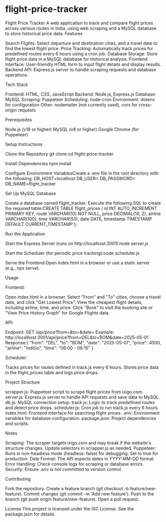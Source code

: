 # flight-price-tracker
Flight Price Tracker
A web application to track and compare flight prices across various routes in India, using web scraping and a MySQL database to store historical price data.
Features

Search Flights: Select departure and destination cities, and a travel date to find the lowest flight price.
Price Tracking: Automatically track prices for predefined routes every 6 hours using a cron job.
Database Storage: Store flight price data in a MySQL database for historical analysis.
Frontend Interface: User-friendly HTML form to input flight details and display results.
Backend API: Express.js server to handle scraping requests and database operations.

Tech Stack

Frontend: HTML, CSS, JavaScript
Backend: Node.js, Express.js
Database: MySQL
Scraping: Puppeteer
Scheduling: node-cron
Environment: dotenv for configuration
Other: nodemailer (not currently used), cors for cross-origin requests

Prerequisites

Node.js (v18 or higher)
MySQL (v8 or higher)
Google Chrome (for Puppeteer)

Setup Instructions

Clone the Repository
git clone <repository-url>
cd flight-price-tracker


Install Dependencies
npm install


Configure Environment VariablesCreate a .env file in the root directory with the following:
DB_HOST=localhost
DB_USER=<your-mysql-username>
DB_PASSWORD=<your-mysql-password>
DB_NAME=flight_tracker


Set Up MySQL Database

Create a database named flight_tracker.
Execute the following SQL to create the required table:CREATE TABLE flight_prices (
  id INT AUTO_INCREMENT PRIMARY KEY,
  route VARCHAR(10) NOT NULL,
  price DECIMAL(10, 2),
  airline VARCHAR(100),
  time VARCHAR(50),
  date DATE,
  timestamp TIMESTAMP DEFAULT CURRENT_TIMESTAMP
);




Run the Application

Start the Express Server (runs on http://localhost:3001):node server.js


Start the Scheduler (for periodic price tracking):node scheduler.js


Serve the Frontend:Open index.html in a browser or use a static server (e.g., npx serve).



Usage

Frontend:

Open index.html in a browser.
Select "From" and "To" cities, choose a travel date, and click "Get Lowest Price".
View the cheapest flight details, including airline, time, and price.
Click "Book" to visit the booking site or "View Price History Graph" for Google Flights data.


API:

Endpoint: GET /api/price?from=<from>&to=<to>&date=<date>
Example: http://localhost:3001/api/price?from=DEL&to=BOM&date=2025-05-01
Response:{
  "from": "DEL",
  "to": "BOM",
  "date": "2025-05-01",
  "price": 4500,
  "airline": "IndiGo",
  "time": "06:00 - 08:15"
}




Scheduler:

Tracks prices for routes defined in track.js every 6 hours.
Stores price data in the flight_prices table and logs price drops.



Project Structure

scrapper.js: Puppeteer script to scrape flight prices from ixigo.com.
server.js: Express.js server to handle API requests and save data to MySQL.
db.js: MySQL connection setup.
track.js: Logic to track predefined routes and detect price drops.
scheduler.js: Cron job to run track.js every 6 hours.
index.html: Frontend interface for searching flight prices.
.env: Environment variables for database configuration.
package.json: Project dependencies and scripts.

Notes

Scraping: The scraper targets ixigo.com and may break if the website's structure changes. Update selectors in scrapper.js as needed.
Puppeteer: Runs in non-headless mode (headless: false) for debugging. Set to true for production.
Date Format: The API expects dates in YYYY-MM-DD format.
Error Handling: Check console logs for scraping or database errors.
Security: Ensure .env is not committed to version control.

Contributing

Fork the repository.
Create a feature branch (git checkout -b feature/new-feature).
Commit changes (git commit -m 'Add new feature').
Push to the branch (git push origin feature/new-feature).
Open a pull request.

License
This project is licensed under the ISC License. See the package.json for details.
